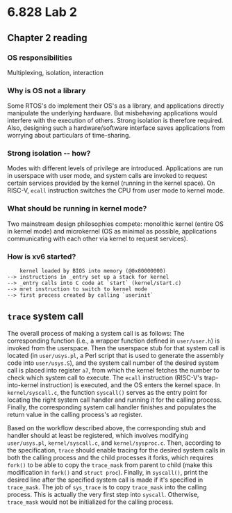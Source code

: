 # 6.828 Lab 2
## Chapter 2 reading
### OS responsibilities
Multiplexing, isolation, interaction
### Why is OS not a library
Some RTOS's do implement their OS's as a library, and applications directly manipulate the underlying hardware. But misbehaving applications would interfere with the execution of others. Strong isolation is therefore required. Also, designing such a hardware/software interface saves applications from worrying about particulars of time-sharing.
### Strong isolation -- how?
Modes with different levels of privilege are introduced. Applications are run in userspace with user mode, and system calls are invoked to request certain services provided by the kernel (running in the kernel space). On RISC-V, `ecall` instruction switches the CPU from user mode to kernel mode.
### What should be running in kernel mode?
Two mainstream design philosophies compete: monolithic kernel (entire OS in kernel mode) and microkernel (OS as minimal as possible, applications communicating with each other via kernel to request services).
### How is xv6 started?
```
    kernel loaded by BIOS into memory (@0x80000000)
--> instructions in _entry set up a stack for kernel
--> _entry calls into C code at `start` (kernel/start.c)
--> mret instruction to switch to kernel mode
--> first process created by calling `userinit`
```

## `trace` system call
The overall process of making a system call is as follows: The corresponding function (i.e., a wrapper function defined in `user/user.h`) is invoked from the userspace. Then the userspace stub for that system call is located (in `user/usys.pl`, a Perl script that is used to generate the assembly code into `user/usys.S`), and the system call number of the desired system call is placed into register `a7`, from which the kernel fetches the number to check which system call to execute. The `ecall` instruction (RISC-V's trap-into-kernel instruction) is executed, and the OS enters the kernel space. In `kernel/syscall.c`, the function `syscall()` serves as the entry point for locating the right system call handler and running it for the calling process. Finally, the corresponding system call handler finishes and populates the return value in the calling process's `a0` register.

Based on the workflow described above, the corresponding stub and handler should at least be registered, which involves modifying `user/usys.pl`, `kernel/syscall.c`, and `kernel/sysproc.c`. Then, according to the specification, `trace` should enable tracing for the desired system calls in both the calling process and the child processes it forks, which requires `fork()` to be able to copy the `trace_mask` from parent to child (make this modification in `fork()` and `struct proc`). Finally, in `syscall()`, print the desired line after the specified system call is made if it's specified in `trace_mask`. The job of `sys_trace` is to copy `trace_mask` into the calling process. This is actually the very first step into `syscall`. Otherwise, `trace_mask` would not be initialized for the calling process.
